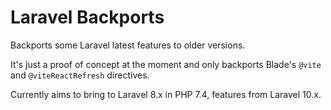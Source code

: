 # Laravel Backports

Backports some Laravel latest features to older versions.

It's just a proof of concept at the moment and only backports Blade's
`@vite` and `@viteReactRefresh` directives.

Currently aims to bring to Laravel 8.x in PHP 7.4, features from Laravel
10.x.
